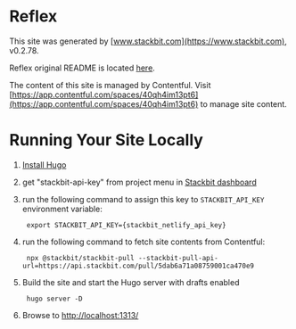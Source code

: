 # Reflex

This site was generated by [www.stackbit.com](https://www.stackbit.com), v0.2.78.

Reflex original README is located [here](./README.theme.md).

The content of this site is managed by Contentful. Visit [https://app.contentful.com/spaces/40qh4im13pt6](https://app.contentful.com/spaces/40qh4im13pt6) to manage site content.

# Running Your Site Locally

1. [Install Hugo](https://gohugo.io/getting-started/quick-start/#step-1-install-hugo)

1. get "stackbit-api-key" from project menu in [Stackbit dashboard](https://app.stackbit.com/dashboard)

1. run the following command to assign this key to `STACKBIT_API_KEY` environment variable:

        export STACKBIT_API_KEY={stackbit_netlify_api_key}

1. run the following command to fetch site contents from Contentful:

        npx @stackbit/stackbit-pull --stackbit-pull-api-url=https://api.stackbit.com/pull/5dab6a71a08759001ca470e9

1. Build the site and start the Hugo server with drafts enabled

        hugo server -D

1. Browse to [http://localhost:1313/](http://localhost:1313/)
